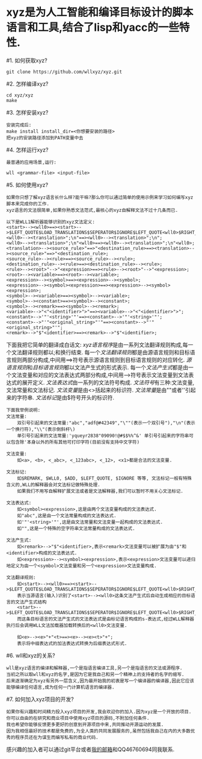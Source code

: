 xyz是为人工智能和编译目标设计的脚本语言和工具,结合了lisp和yacc的一些特性.
=======================================================================

#1. 如何获取xyz?

	git clone https://github.com/wllxyz/xyz.git

#2. 怎样编译xyz?

	cd xyz/xyz
	make

#3. 怎样安装xyz?

	安装完成后:
	make install install_dir=<你想要安装的路径>
	把xyz的安装路径添加到PATH变量中去

#4. 怎样运行xyz?

	最普通的应用场景,运行:

	wll <grammar-file> <input-file>

#5. 如何使用xyz?

	如果你只想了解xyz语言长什么样?能干嘛?那么你可以通过简单的使用示例来学习如何编写xyz脚本来完成你的工作.
	xyz语言的文法很简单,如果你熟悉文法范式,最核心的xyz自解释文法不过十几条而已.

	以下是WLL1解析器能够识别的xyz文法定义:
	<start>--><wll0>==><start>-->$LEFT_QUOTE$LOAD_TRANSLATIONS$SEPERATOR$IGNORE$LEFT_QUOTE<wll0>$RIGHT_QUOTE$RIGHT_QUOTE;
	<wll0>--><translation>";\n"==><wll0>--><translation>";\n";
	<wll0>--><translation>";\n"<wll0>==><wll0>--><translation>";\n"<wll0>;
	<translation>--><source_rule>"==>"<destination_rule>==><translation>--><source_rule>"==>"<destination_rule>;
	<source_rule>--><rule>==><source_rule>--><rule>;
	<destination_rule>--><rule>==><destination_rule>--><rule>;
	<rule>--><root>"-->"<expression>==><rule>--><root>"-->"<expression>;
	<root>--><variable>==><root>--><variable>;
	<expression>--><symbol>==><expression>--><symbol>;
	<expression>--><symbol><expression>==><expression>--><symbol><expression>;
	<symbol>--><variable>==><symbol>--><variable>;
	<symbol>--><constant>==><symbol>--><constant>;
	<symbol>--><remark>==><symbol>--><remark>;
	<variable>-->"<"<identifier>">"==><variable>-->"<"<identifier>">";
	<constant>-->'"'<string>'"'==><constant>-->'"'<string>'"';
	<constant>-->"'"<original_string>"'"==><constant>-->"'"<original_string>"'";
	<remark>-->"$"<identifier>==><remark>-->"$"<identifier>;

下面我把它简单的翻译成白话文:
*xyz语言程序*是由一系列文法翻译规则构成,每一个文法翻译规则都以;和换行结束.
每一个*文法翻译规则*都是由源语言规则和目标语言规则两部分构成,中间用==>符号表示源语言规则到目标语言规则的对应转化.
*源语言规则*和*目标语言规则*都以文法产生式的形式表示.
每一个*文法产生式*都是由一个文法变量和对应的文法表达式两部分构成,中间用-->符号表示文法变量到文法表达式的展开定义.
*文法表达式*由一系列的文法符号构成.
*文法符号*有三种:文法变量,文法常量和文法标记.
*文法变量*是由<>括起来的标识符.
*文法常量*是由""或者''引起来的字符串.
*文法标记*是由$符号开头的标识符.

	下面我举例说明:
	文法常量: 
		双引号引起来的文法常量:"abc","adf@#42349","\""(表示一个双引号"),"\n"(表示一个换行符),"\\"(表示倒斜杆\)
		单引号引起来的文法常量:'yqueyr2838"09090!@#$$%%^&' 单引号引起来的字符串可以包含除'本身以外的所有其他可打印字符(目前没有支持中文字符)

	文法变量:
		如<a>, <b>, <_abc>, <_123abc>, <_12>, <x1>都是合法的文法变量.

	文法标记:
		如$REMARK, $WLL0, $ADD, $LEFT_QUOTE, $IGNORE 等等, 文法标记一般有特殊含义的,WLL的解释器会对文法标记做特殊处理.
		如果我们不用写自解释扩展文法或者是文法解释器,我们可以暂时不用关心文法标记.

	文法表达式:
		如<symbol><expression>,这是由两个文法变量构成的文法表达式.
		如"abc",这是由一个文法常量构成的文法表达式.
		如'"'<string>'"',这是由文法常量和文法变量一起构成的文法表达式.
		如"",这是一个特殊的空字符串文法常量构成的文法表达式.

	文法产生式:
		如<remark>-->"$"<identifier>,表示<remark>文法变量可以被扩展为由"$"和<identifier>构成的文法表达式.
		如<expression>--><symbol><expression>,表示<expression>文法变量可以递归地定义为由一个<symbol>文法变量和另一个<expression>文法变量构成.

	文法翻译规则:
		如<start>--><wll0>==><start>-->$LEFT_QUOTE$LOAD_TRANSLATIONS$SEPERATOR$IGNORE$LEFT_QUOTE<wll0>$RIGHT_QUOTE$RIGHT_QUOTE;
		表示当源语言(输入)识别了<start>--><wll0>这条文法产生式后自动生成相应的目标语言的文法产生式结构
		<start>-->$LEFT_QUOTE$LOAD_TRANSLATIONS$SEPERATOR$IGNORE$LEFT_QUOTE<wll0>$RIGHT_QUOTE$RIGHT_QUOTE,
		而这条目标语言的文法产生式的文法表达式是由标记语言构成的s-表达式,经过WLL解释器执行后会调用WLL文法加载器加载转换后的<wll0>文法变量.

		如<e>--><e>"+"<t>==><e>--><e><t>"+";
		表示将中缀表达式的加法表达式转换为后缀表达式形式.

#6. wll和xyz的关系?
	
	wll是xyz语言的编译和解释器,一个是指语言编译工具,另一个是指语言的文法或源程序.
	当初之所以取wll和xyz的名字,是因为它是我自己和另一个精神上的支持者的名字的缩写.
	后来逐渐确定为xyz有另外一层含义,因为最开始我的初衷是写一个编译器的编译器,因此它应该能够编译任何语言,成为任何一门计算机语言的编译器.

#7. 如何加入xyz项目的开发?
	
	如果你有兴趣和时间精力投入xyz项目的开发,我会欢迎你的加入.因为xyz是一个开放的项目.
	你可以自由的在研究和商业项目中使用xyz项目的源码,不附加任何条件.
	我也希望你能够反馈更多更好的创意到开源项目中来,共同推动开源运动的发展.
	因为我相信最好的技术都是免费的,为全人类的共同发展服务的,虽然包括我自己在内的大多数优秀的程序员还在为谋生而编写私有的商业代码.

感兴趣的加入者可以通过git平台或者[我的邮箱](wll_xyz@163.com)和QQ46760694同我联系.

	
